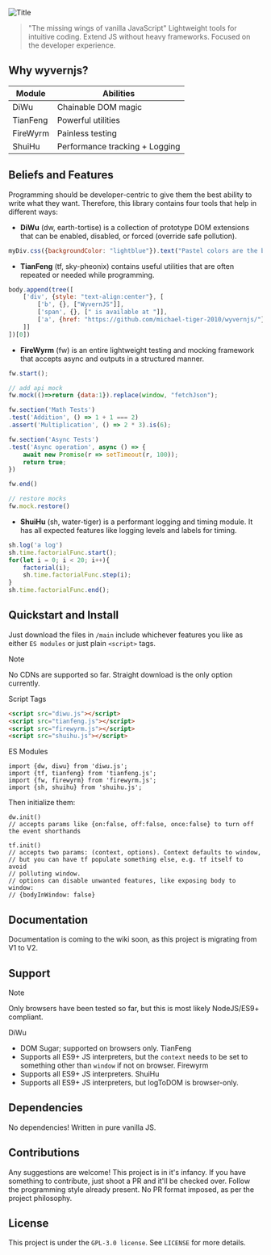 ![Title](https://github.com/user-attachments/assets/3c49c188-50bb-494b-aee8-68c42812c4fd)

> "The missing wings of vanilla JavaScript"
Lightweight tools for intuitive coding. Extend JS without heavy frameworks. Focused on the developer experience.

## Why wyvernjs?
| Module   | Abilities                      |
|----------|--------------------------------|
| DiWu     | Chainable DOM magic            |
| TianFeng | Powerful utilities             |
| FireWyrm | Painless testing               |
| ShuiHu   | Performance tracking + Logging |

## Beliefs and Features

Programming should be developer-centric to give them the best ability to write what they want. Therefore, this library contains four tools that help in different ways:
 - **DiWu** (dw, earth-tortise) is a collection of prototype DOM extensions that can be enabled, disabled, or forced (override safe pollution).
```js
myDiv.css({backgroundColor: "lightblue"}).text("Pastel colors are the best")
```
 - **TianFeng** (tf, sky-pheonix) contains useful utilities that are often repeated or needed while programming.
```js
body.append(tree([
    ['div', {style: "text-align:center"}, [
        ['b', {}, ["WyvernJS"]],
        ['span', {}, [" is available at "]],
        ['a', {href: "https://github.com/michael-tiger-2010/wyvernjs/"}, ["github.com"]]
    ]]
])[0])
```
 - **FireWyrm** (fw) is an entire lightweight testing and mocking framework that accepts async and outputs in a structured manner.
```js
fw.start();

// add api mock
fw.mock(()=>return {data:1}).replace(window, "fetchJson");

fw.section('Math Tests')
.test('Addition', () => 1 + 1 === 2)
.assert('Multiplication', () => 2 * 3).is(6);

fw.section('Async Tests')
.test('Async operation', async () => {
    await new Promise(r => setTimeout(r, 100));
    return true;
})

fw.end()

// restore mocks
fw.mock.restore()
```
 - **ShuiHu** (sh, water-tiger) is a performant logging and timing module. It has all expected features like logging levels and labels for timing.
```js
sh.log('a log')
sh.time.factorialFunc.start();
for(let i = 0; i < 20; i++){
    factorial(i);
    sh.time.factorialFunc.step(i);
}
sh.time.factorialFunc.end();
```

## Quickstart and Install
Just download the files in `/main` include whichever features you like as either `ES modules` or just plain `<script>` tags.

> [!NOTE]
> No CDNs are supported so far. Straight download is the only option currently.

Script Tags
```html
<script src="diwu.js"></script>
<script src="tianfeng.js"></script>
<script src="firewyrm.js"></script>
<script src="shuihu.js"></script>
```

ES Modules
```
import {dw, diwu} from 'diwu.js';
import {tf, tianfeng} from 'tianfeng.js';
import {fw, firewyrm} from 'firewyrm.js';
import {sh, shuihu} from 'shuihu.js';
```

Then initialize them:
```
dw.init()
// accepts params like {on:false, off:false, once:false} to turn off the event shorthands

tf.init()
// accepts two params: (context, options). Context defaults to window,
// but you can have tf populate something else, e.g. tf itself to avoid
// polluting window.
// options can disable unwanted features, like exposing body to window:
// {bodyInWindow: false}
```

## Documentation
Documentation is coming to the wiki soon, as this project is migrating from V1 to V2.

## Support
> [!NOTE]
> Only browsers have been tested so far, but this is most likely NodeJS/ES9+ compliant. 

DiWu
 - DOM Sugar; supported on browsers only.
TianFeng
 - Supports all ES9+ JS interpreters, but the `context` needs to be set to something other than `window` if not on browser.
Firewyrm
 - Supports all ES9+ JS interpreters.
ShuiHu
 - Supports all ES9+ JS interpreters, but logToDOM is browser-only.

## Dependencies
No dependencies! Written in pure vanilla JS.

## Contributions
Any suggestions are welcome! This project is in it's infancy. If you have something to contribute, just shoot a PR and it'll be checked over. Follow the programming style already present. No PR format imposed, as per the project philosophy. 

## License
This project is under the `GPL-3.0 license`. See `LICENSE` for more details.
